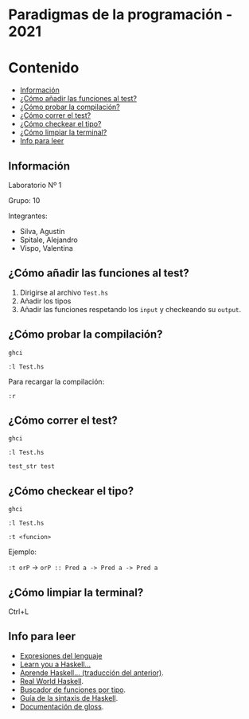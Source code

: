 # Paradigmas de la programación - 2021
# Contenido
- [Información](#información)
- [¿Cómo añadir las funciones al test?](¿cómo-añadir-las-funciones-al-test?)
- [¿Cómo probar la compilación?](#¿cómo-probar-la-compilación?)
- [¿Cómo correr el test?](#¿cómo-correr-el-test?)
- [¿Cómo checkear el tipo?](#¿cómo-checkear-el-tipo?)
- [¿Cómo limpiar la terminal?](#¿cómo-limpiar-la-terminal?)
- [Info para leer](#info-para-leer)

## Información
Laboratorio Nº 1<p/>
Grupo: 10<p/>
Integrantes:
- Silva, Agustín
- Spitale, Alejandro
- Vispo, Valentina

## ¿Cómo añadir las funciones al test?
1) Dirigirse al archivo `Test.hs`
2) Añadir los tipos
3) Añadir las funciones respetando los `input` y checkeando su `output`. 

## ¿Cómo probar la compilación?
`ghci`<p/>
`:l Test.hs`<p/>
Para recargar la compilación:<p/>
`:r`

## ¿Cómo correr el test?
`ghci`<p/>
`:l Test.hs`<p/>
`test_str test`<p/>
## ¿Cómo checkear el tipo?
`ghci`<p/>
`:l Test.hs`<p/>
`:t <funcion>`<p/>

Ejemplo:</p>
`:t orP` -> `orP :: Pred a -> Pred a -> Pred a`

## ¿Cómo limpiar la terminal?
Ctrl+L
## Info para leer
* [Expresiones del lenguaje](https://wiki.haskell.org/Category:Language_extensions)
* [Learn you a Haskell...](http://learnyouahaskell.com/) 
* [Aprende Haskell... (traducción del anterior)](http://aprendehaskell.es/main.html).
* [Real World Haskell](http://book.realworldhaskell.org/read/).
* [Buscador de funciones por tipo](https://www.haskell.org/hoogle/).
* [Guía de la sintaxis de Haskell](http://www.cse.chalmers.se/edu/year/2014/course/TDA452/haskell-syntax.html).
* [Documentación de gloss](http://hackage.haskell.org/package/gloss).